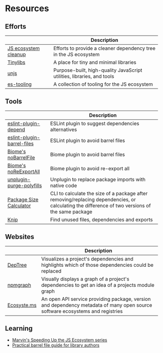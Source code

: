 # Resources

## Efforts

|  | Description |
| -- | -- |
| [JS ecosystem cleanup](https://github.com/43081j/ecosystem-cleanup) | Efforts to provide a cleaner dependency tree in the JS ecosystem |
| [Tinylibs](https://github.com/tinylibs) | A place for tiny and minimal libraries |
| [unjs](https://github.com/unjs/) | Purpose-built, high-quality JavaScript utilities, libraries, and tools |
| [es-tooling](https://github.com/es-tooling/) | A collection of tooling for the JS ecosystem |

## Tools

|  | Description |
| -- | -- |
| [eslint-plugin-depend](https://github.com/es-tooling/eslint-plugin-depend) | ESLint plugin to suggest dependencies alternatives |
| [eslint-plugin-barrel-files](https://github.com/thepassle/eslint-plugin-barrel-files) | ESLint plugin to avoid barrel files |
| [Biome's noBarrelFile](https://biomejs.dev/linter/rules/no-barrel-file/) | Biome plugin to avoid barrel files |
| [Biome's noReExportAll](https://biomejs.dev/linter/rules/no-re-export-all/) | Biome plugin to avoid re-export all |
| [unplugin-purge-polyfills](https://github.com/danielroe/unplugin-purge-polyfills) | Unplugin to replace package imports with native code |
| [Package Size Calculator](https://github.com/TheDevMinerTV/package-size-calculator) | CLI to calculate the size of a package after removing/replacing dependencies, or calculating the difference of two versions of the same package |
| [Knip](https://knip.dev) | Find unused files, dependencies and exports |

## Websites

|  | Description |
| -- | -- |
| [DepTree](https://deptree.rschristian.dev/) | Visualizes a project's dependencies and highlights which of those dependencies could be replaced |
| [npmgraph](https://npmgraph.js.org/) | Visually displays a graph of a project's dependencies to get an idea of a projects module graph |
| [Ecosyste.ms](https://packages.ecosyste.ms/) | An open API service providing package, version and dependency metadata of many open source software ecosystems and registries |

## Learning

- [Marvin's Speeding Up the JS Ecosystem series](https://marvinh.dev/blog/speeding-up-javascript-ecosystem/)
- [Practical barrel file guide for library authors](https://thepassle.netlify.app/blog/practical-barrel-file-guide-for-library-authors)
